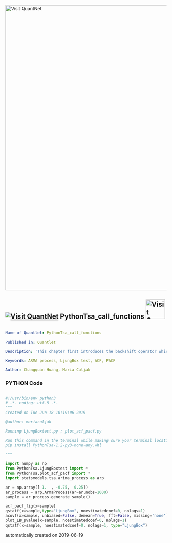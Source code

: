 [<img src="https://github.com/QuantLet/Styleguide-and-FAQ/blob/master/pictures/banner.png" width="888" alt="Visit QuantNet">](http://quantlet.de/)

## [<img src="https://github.com/QuantLet/Styleguide-and-FAQ/blob/master/pictures/qloqo.png" alt="Visit QuantNet">](http://quantlet.de/) **PythonTsa_call_functions** [<img src="https://github.com/QuantLet/Styleguide-and-FAQ/blob/master/pictures/QN2.png" width="60" alt="Visit QuantNet 2.0">](http://quantlet.de/)

```yaml

Name of Quantlet: PythonTsa_call_functions

Published in: Quantlet

Description: 'This chapter first introduces the backshift operator which is one way to make a nonstationary time series stationary. It presents the AR, MA and ARMA models and discusses their properties. Also distinguishes the ARMA model from the ARMA process.'

Keywords: ARMA process, LjungBox test, ACF, PACF

Author: Changquan Huang, Maria Culjak

```

### PYTHON Code
```python

#!/usr/bin/env python3
# -*- coding: utf-8 -*-
"""
Created on Tue Jun 18 10:19:06 2019

@author: mariaculjak

Running LjungBoxtest.py ; plot_acf_pacf.py

Run this command in the terminal while making sure your terminal location is in the same directory as .whl file:
pip install PythonTsa-1.2-py3-none-any.whl

"""

import numpy as np
from PythonTsa.LjungBoxtest import *
from PythonTsa.plot_acf_pacf import *
import statsmodels.tsa.arima_process as arp

ar = np.array([ 1.  , -0.75,  0.25])
ar_process = arp.ArmaProcess(ar=ar,nobs=1000)
sample = ar_process.generate_sample()

acf_pacf_fig(x=sample)
qstatf(x=sample,type="LjungBox", noestimatedcoef=0, nolags=1)
acovf(x=sample, unbiased=False, demean=True, fft=False, missing='none')
plot_LB_pvalue(x=sample, noestimatedcoef=0, nolags=1)
qstatf(x=sample, noestimatedcoef=0, nolags=1, type="LjungBox")

```

automatically created on 2019-06-19